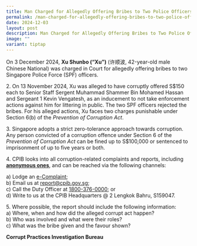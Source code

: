 ```yaml
---
title: Man Charged for Allegedly Offering Bribes to Two Police Officers
permalink: /man-charged-for-allegedly-offering-bribes-to-two-police-officers/
date: 2024-12-03
layout: post
description: Man Charged for Allegedly Offering Bribes to Two Police Officers
image: ""
variant: tiptap
---
```

<p>On 3 December 2024, <strong>Xu Shunbo (“Xu”)</strong> (许顺波, 42-year-old
male Chinese National) was charged in Court for allegedly offering bribes
to two Singapore Police Force (SPF) officers.</p>
<p>2. On 13 November 2024, Xu was alleged to have corruptly offered S$150
each to Senior Staff Sergent Muhammad Shammer Bin Mohamed Hassan and Sergeant
1 Kevin Vengatesh, as an inducement to not take enforcement actions against
him for littering in public. The two SPF officers rejected the bribes.
For his alleged actions, Xu faces two charges punishable under Section
6(b) of the <em>Prevention of Corruption Act</em>.</p>
<p>3. Singapore adopts a strict zero-tolerance approach towards corruption.
Any person convicted of a corruption offence under Section 6 of the <em>Prevention of Corruption Act</em> can
be fined up to S$100,000 or sentenced to imprisonment of up to five years
or both.</p>
<p>4. CPIB looks into all corruption-related complaints and reports, including <strong><u>anonymous ones</u></strong>,
and can be reached via the following channels:</p>
<p>a) Lodge an <a href="https://www.cpib.gov.sg/e-services/e-complaint-for-corrupt-conduct/" rel="noopener noreferrer nofollow" target="_blank"><u>e-Complaint</u></a>;
<br>b) Email us at <a href="mailto:report@cpib.gov.sg" rel="noopener noreferrer nofollow" target="_blank"><u>report@cpib.gov.sg</u></a>;&nbsp;
<br>c) Call the Duty Officer at <a href="tel:1800-376-0000" rel="noopener noreferrer nofollow" target="_blank"><u>1800-376-0000</u></a>; or
<br>d) Write to us at the CPIB Headquarters @ 2 Lengkok Bahru, S159047.</p>
<p>5. Where possible, the report should include the following information:
<br>a) Where, when and how did the alleged corrupt act happen?
<br>b) Who was involved and what were their roles?
<br>c) What was the bribe given and the favour shown?</p>
<p><strong>Corrupt Practices Investigation Bureau</strong>
</p>